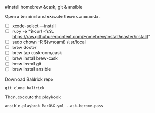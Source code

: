 #Install homebrew &cask, git & ansible

Open a terminal and execute these commands:


- [ ] xcode-select —install
- [ ] ruby -e "$(curl -fsSL https://raw.githubusercontent.com/Homebrew/install/master/install)”
- [ ] sudo chown -R $(whoami) /usr/local
- [ ] brew doctor
- [ ] brew tap caskroom/cask
- [ ] brew install brew-cask
- [ ] brew install git
- [ ] brew install ansible

Download Baldrick repo
```
git clone baldrick
```

Then, execute the playbook

``` 
ansible-playbook MacOSX.yml --ask-become-pass
````


